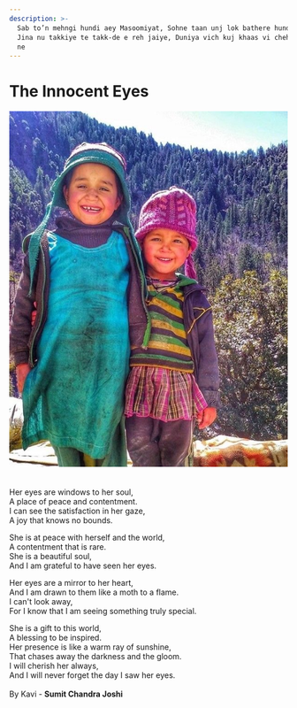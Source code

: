 ```yaml
---
description: >-
  Sab to’n mehngi hundi aey Masoomiyat, Sohne taan unj lok bathere hunde ne,
  Jina nu takkiye te takk-de e reh jaiye, Duniya vich kuj khaas vi chehre hunde
  ne
---
```


# The Innocent Eyes

![](../.gitbook/assets/21e165d941ed72c60424c82e941ad66b.jpg)\
\
\
Her eyes are windows to her soul, \
A place of peace and contentment.\
I can see the satisfaction in her gaze, \
A joy that knows no bounds.

She is at peace with herself and the world, \
A contentment that is rare. \
She is a beautiful soul, \
And I am grateful to have seen her eyes.

Her eyes are a mirror to her heart, \
And I am drawn to them like a moth to a flame. \
I can't look away, \
For I know that I am seeing something truly special.

She is a gift to this world, \
A blessing to be inspired.\
Her presence is like a warm ray of sunshine, \
That chases away the darkness and the gloom.\
I will cherish her always, \
And I will never forget the day I saw her eyes.\
\
&#x20;                                                  By Kavi - **Sumit Chandra Joshi**
